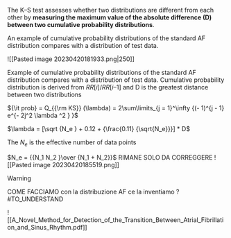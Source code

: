 The K–S test assesses whether two distributions are different from each other by **measuring the maximum value of the absolute difference (D) between two cumulative probability distributions**. 

An example of cumulative probability distributions of the standard AF distribution compares with a distribution of test data.

![[Pasted image 20230420181933.png|250]]

Example of cumulative probability distributions of the standard AF distribution compares with a distribution of test data. 
Cumulative probability distribution is derived from $RR[i]/RR[i–1]$ and D is the greatest distance between two distributions

${\it prob} = Q_{{\rm KS}} (\lambda) = 2\sum\limits_{j = 1}^\infty {(- 1)^{j - 1} e^{- 2j^2 \lambda ^2 } }$

$\lambda = [\sqrt {N_e } + 0.12 + {\frac{0.11} {\sqrt{N_e}}}] * D$

The $N_e$ is the effective number of data points

$N_e = {{N_1 N_2 }\over {N_1 + N_2}}$
RIMANE SOLO DA CORREGGERE
![[Pasted image 20230420185519.png]]

> [!Warning] 
> COME FACCIAMO con la distribuzione AF ce la inventiamo ?
> #TO_UNDERSTAND 

![[A_Novel_Method_for_Detection_of_the_Transition_Between_Atrial_Fibrillation_and_Sinus_Rhythm.pdf]]